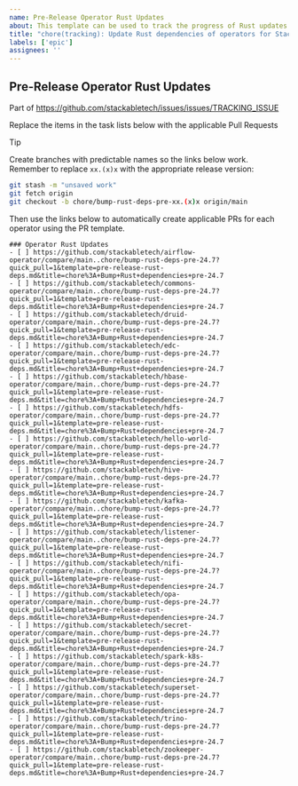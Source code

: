 ```yaml
---
name: Pre-Release Operator Rust Updates
about: This template can be used to track the progress of Rust updates across our operators leading up to the Stackable release
title: "chore(tracking): Update Rust dependencies of operators for Stackable release XX.(X)X"
labels: ['epic']
assignees: ''
---
```


<!--
    Make sure to update the link in '.github/ISSUE_TEMPLATE/release.md' when
    you change the front matter above.
-->

<!--
    DO NOT REMOVE THIS COMMENT. It is intended for people who might copy/paste from the previous release issue.
    This was created by an issue template: https://github.com/stackabletech/issues/issues/new/choose.
-->

## Pre-Release Operator Rust Updates

<!--
    Replace 'TRACKING_ISSUE' with the applicable release tracking issue number.
-->

Part of <https://github.com/stackabletech/issues/issues/TRACKING_ISSUE>

Replace the items in the task lists below with the applicable Pull Requests

> [!TIP]
> Create branches with predictable names so the links below work. Remember
> to replace `xx.(x)x` with the appropriate release version:
>
> ```sh
> git stash -m "unsaved work"
> git fetch origin
> git checkout -b chore/bump-rust-deps-pre-xx.(x)x origin/main
> ```
>
> Then use the links below to automatically create applicable PRs for each operator
> using the PR template.

<!--
    The following list was generated by:

    # go to the stackable-templating repository, then run:
    yq '.repositories[].name' config/repositories.yaml \
    | sort \
    | xargs -I {} echo "- [ ] https://github.com/stackabletech/{}/compare/main..chore/bump-rust-deps-pre-$(date +%y.%-m)?quick_pull=1&template=pre-release-rust-deps.md&title=chore%3A+Bump+Rust+dependencies+pre-$(date +%y.%-m)"
-->

```[tasklist]
### Operator Rust Updates
- [ ] https://github.com/stackabletech/airflow-operator/compare/main..chore/bump-rust-deps-pre-24.7?quick_pull=1&template=pre-release-rust-deps.md&title=chore%3A+Bump+Rust+dependencies+pre-24.7
- [ ] https://github.com/stackabletech/commons-operator/compare/main..chore/bump-rust-deps-pre-24.7?quick_pull=1&template=pre-release-rust-deps.md&title=chore%3A+Bump+Rust+dependencies+pre-24.7
- [ ] https://github.com/stackabletech/druid-operator/compare/main..chore/bump-rust-deps-pre-24.7?quick_pull=1&template=pre-release-rust-deps.md&title=chore%3A+Bump+Rust+dependencies+pre-24.7
- [ ] https://github.com/stackabletech/edc-operator/compare/main..chore/bump-rust-deps-pre-24.7?quick_pull=1&template=pre-release-rust-deps.md&title=chore%3A+Bump+Rust+dependencies+pre-24.7
- [ ] https://github.com/stackabletech/hbase-operator/compare/main..chore/bump-rust-deps-pre-24.7?quick_pull=1&template=pre-release-rust-deps.md&title=chore%3A+Bump+Rust+dependencies+pre-24.7
- [ ] https://github.com/stackabletech/hdfs-operator/compare/main..chore/bump-rust-deps-pre-24.7?quick_pull=1&template=pre-release-rust-deps.md&title=chore%3A+Bump+Rust+dependencies+pre-24.7
- [ ] https://github.com/stackabletech/hello-world-operator/compare/main..chore/bump-rust-deps-pre-24.7?quick_pull=1&template=pre-release-rust-deps.md&title=chore%3A+Bump+Rust+dependencies+pre-24.7
- [ ] https://github.com/stackabletech/hive-operator/compare/main..chore/bump-rust-deps-pre-24.7?quick_pull=1&template=pre-release-rust-deps.md&title=chore%3A+Bump+Rust+dependencies+pre-24.7
- [ ] https://github.com/stackabletech/kafka-operator/compare/main..chore/bump-rust-deps-pre-24.7?quick_pull=1&template=pre-release-rust-deps.md&title=chore%3A+Bump+Rust+dependencies+pre-24.7
- [ ] https://github.com/stackabletech/listener-operator/compare/main..chore/bump-rust-deps-pre-24.7?quick_pull=1&template=pre-release-rust-deps.md&title=chore%3A+Bump+Rust+dependencies+pre-24.7
- [ ] https://github.com/stackabletech/nifi-operator/compare/main..chore/bump-rust-deps-pre-24.7?quick_pull=1&template=pre-release-rust-deps.md&title=chore%3A+Bump+Rust+dependencies+pre-24.7
- [ ] https://github.com/stackabletech/opa-operator/compare/main..chore/bump-rust-deps-pre-24.7?quick_pull=1&template=pre-release-rust-deps.md&title=chore%3A+Bump+Rust+dependencies+pre-24.7
- [ ] https://github.com/stackabletech/secret-operator/compare/main..chore/bump-rust-deps-pre-24.7?quick_pull=1&template=pre-release-rust-deps.md&title=chore%3A+Bump+Rust+dependencies+pre-24.7
- [ ] https://github.com/stackabletech/spark-k8s-operator/compare/main..chore/bump-rust-deps-pre-24.7?quick_pull=1&template=pre-release-rust-deps.md&title=chore%3A+Bump+Rust+dependencies+pre-24.7
- [ ] https://github.com/stackabletech/superset-operator/compare/main..chore/bump-rust-deps-pre-24.7?quick_pull=1&template=pre-release-rust-deps.md&title=chore%3A+Bump+Rust+dependencies+pre-24.7
- [ ] https://github.com/stackabletech/trino-operator/compare/main..chore/bump-rust-deps-pre-24.7?quick_pull=1&template=pre-release-rust-deps.md&title=chore%3A+Bump+Rust+dependencies+pre-24.7
- [ ] https://github.com/stackabletech/zookeeper-operator/compare/main..chore/bump-rust-deps-pre-24.7?quick_pull=1&template=pre-release-rust-deps.md&title=chore%3A+Bump+Rust+dependencies+pre-24.7
```
